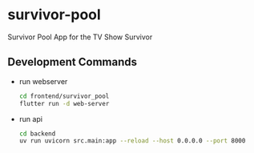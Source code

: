 # survivor-pool

Survivor Pool App for the TV Show Survivor

## Development Commands

- run webserver

    ```bash
    cd frontend/survivor_pool
    flutter run -d web-server
    ```

- run api

    ```bash
    cd backend
    uv run uvicorn src.main:app --reload --host 0.0.0.0 --port 8000
    ```
